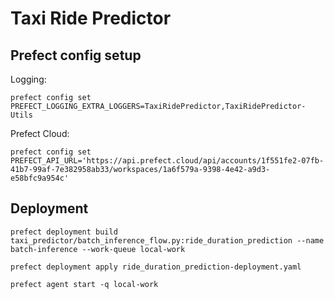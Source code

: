 # Taxi Ride Predictor

## Prefect config setup

Logging:

`prefect config set PREFECT_LOGGING_EXTRA_LOGGERS=TaxiRidePredictor,TaxiRidePredictor-Utils`

Prefect Cloud:

`prefect config set PREFECT_API_URL='https://api.prefect.cloud/api/accounts/1f551fe2-07fb-41b7-99af-7e382958ab33/workspaces/1a6f579a-9398-4e42-a9d3-e58bfc9a954c'`

## Deployment

`prefect deployment build taxi_predictor/batch_inference_flow.py:ride_duration_prediction --name batch-inference --work-queue local-work`

`prefect deployment apply ride_duration_prediction-deployment.yaml`

`prefect agent start -q local-work`
